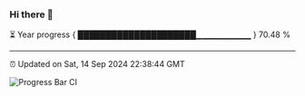 ### Hi there 👋

⏳ Year progress { █████████████████████▁▁▁▁▁▁▁▁▁ } 70.48 %

---

⏰ Updated on Sat, 14 Sep 2024 22:38:44 GMT

![Progress Bar CI](https://github.com/IshwaranRudhara/GIT-ACTION/workflows/Progress%20Bar%20CI/badge.svg)
